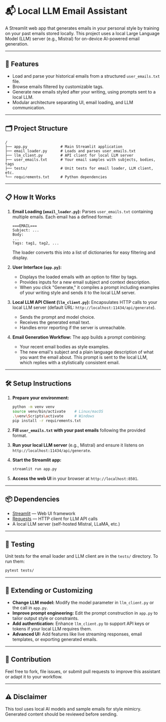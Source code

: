 # 📬 Local LLM Email Assistant

A Streamlit web app that generates emails in your personal style by training on your past emails stored locally. This project uses a local Large Language Model (LLM) server (e.g., Mistral) for on-device AI-powered email generation.

---

## 🚀 Features

* Load and parse your historical emails from a structured `user_emails.txt` file.
* Browse emails filtered by customizable tags.
* Generate new emails styled after your writing, using prompts sent to a local LLM.
* Modular architecture separating UI, email loading, and LLM communication.

---

## 🗂️ Project Structure

```
/
├── app.py               # Main Streamlit application
├── email_loader.py      # Loads and parses user_emails.txt
├── llm_client.py        # API client for local LLM server
├── user_emails.txt      # Your email samples with subjects, bodies, tags
├── tests/               # Unit tests for email loader, LLM client, etc.
└── requirements.txt     # Python dependencies
```

---

## 📋 How It Works

1. **Email Loading (`email_loader.py`):**
   Parses `user_emails.txt` containing multiple emails. Each email has a defined format:

   ```
   ===EMAIL===
   Subject: ...
   Body:
   ...
   Tags: tag1, tag2, ...
   ```

   The loader converts this into a list of dictionaries for easy filtering and display.

2. **User Interface (`app.py`):**

   * Displays the loaded emails with an option to filter by tags.
   * Provides inputs for a new email subject and context description.
   * When you click "Generate," it compiles a prompt including examples of your writing style and sends it to the local LLM server.

3. **Local LLM API Client (`llm_client.py`):**
   Encapsulates HTTP calls to your local LLM server (default URL: `http://localhost:11434/api/generate`).

   * Sends the prompt and model choice.
   * Receives the generated email text.
   * Handles error reporting if the server is unreachable.

4. **Email Generation Workflow:**
   The app builds a prompt combining:

   * Your recent email bodies as style examples.
   * The new email's subject and a plain language description of what you want the email about.
     This prompt is sent to the local LLM, which replies with a stylistically consistent email.

---

## 🛠️ Setup Instructions

1. **Prepare your environment:**

   ```bash
   python -m venv venv
   source venv/bin/activate    # Linux/macOS
   .\venv\Scripts\activate     # Windows
   pip install -r requirements.txt
   ```

2. **Fill `user_emails.txt` with your past emails** following the provided format.

3. **Run your local LLM server** (e.g., Mistral) and ensure it listens on `http://localhost:11434/api/generate`.

4. **Start the Streamlit app:**

   ```bash
   streamlit run app.py
   ```

5. **Access the web UI** in your browser at `http://localhost:8501`.

---

## 📦 Dependencies

* [Streamlit](https://streamlit.io/) — Web UI framework
* [Requests](https://requests.readthedocs.io/) — HTTP client for LLM API calls
* A local LLM server (self-hosted Mistral, LLaMA, etc.)

---

## 🧪 Testing

Unit tests for the email loader and LLM client are in the `tests/` directory. To run them:

```bash
pytest tests/
```

---

## 🔧 Extending or Customizing

* **Change LLM model:** Modify the model parameter in `llm_client.py` or the call in `app.py`.
* **Improve prompt engineering:** Edit the prompt construction in `app.py` to tailor output style or constraints.
* **Add authentication:** Enhance `llm_client.py` to support API keys or tokens if your local LLM requires them.
* **Advanced UI:** Add features like live streaming responses, email templates, or exporting generated emails.

---

## 🤝 Contribution

Feel free to fork, file issues, or submit pull requests to improve this assistant or adapt it to your workflow.

---

## ⚠️ Disclaimer

This tool uses local AI models and sample emails for style mimicry. Generated content should be reviewed before sending.